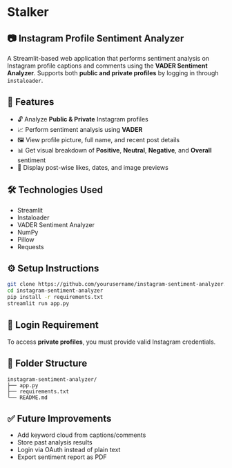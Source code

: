 # Stalker
## 📷 Instagram Profile Sentiment Analyzer

A Streamlit-based web application that performs sentiment analysis on Instagram profile captions and comments using the **VADER Sentiment Analyzer**. Supports both **public and private profiles** by logging in through `instaloader`.

## 🧠 Features

- 🔓 Analyze **Public & Private** Instagram profiles  
- 📈 Perform sentiment analysis using **VADER**  
- 🖼️ View profile picture, full name, and recent post details  
- 📊 Get visual breakdown of **Positive**, **Neutral**, **Negative**, and **Overall** sentiment  
- 📆 Display post-wise likes, dates, and image previews  

## 🛠️ Technologies Used

- Streamlit
- Instaloader
- VADER Sentiment Analyzer
- NumPy
- Pillow
- Requests

## ⚙️ Setup Instructions

```bash
git clone https://github.com/yourusername/instagram-sentiment-analyzer.git
cd instagram-sentiment-analyzer
pip install -r requirements.txt
streamlit run app.py
```

## 🔐 Login Requirement

To access **private profiles**, you must provide valid Instagram credentials.

## 📁 Folder Structure

```
instagram-sentiment-analyzer/
├── app.py
├── requirements.txt
└── README.md
```

## ✅ Future Improvements

- Add keyword cloud from captions/comments  
- Store past analysis results  
- Login via OAuth instead of plain text  
- Export sentiment report as PDF


